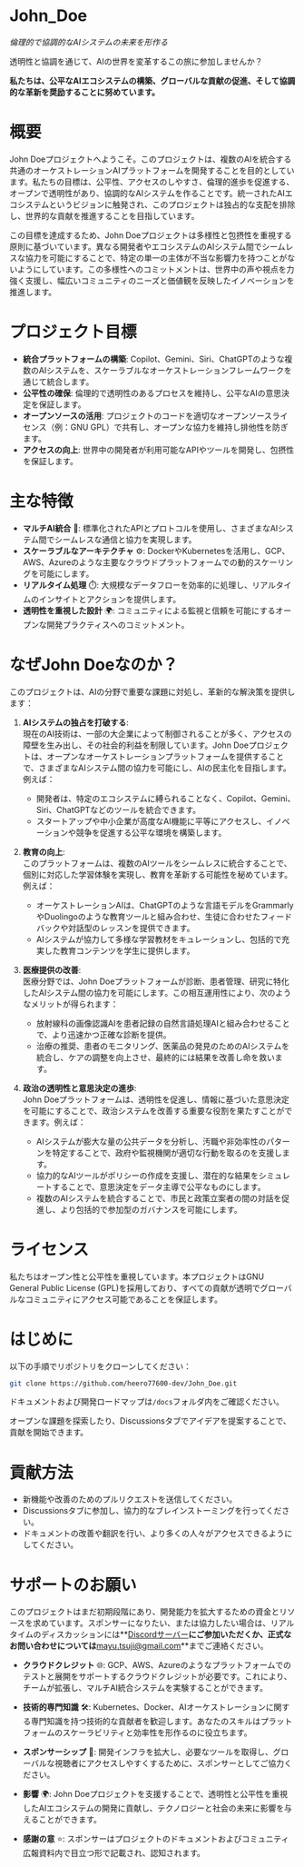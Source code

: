 # John_Doe
*倫理的で協調的なAIシステムの未来を形作る*

透明性と協調を通じて、AIの世界を変革するこの旅に参加しませんか？

**私たちは、公平なAIエコシステムの構築、グローバルな貢献の促進、そして協調的な革新を奨励することに努めています。**



# **概要**
John Doeプロジェクトへようこそ。このプロジェクトは、複数のAIを統合する共通のオーケストレーションAIプラットフォームを開発することを目的としています。私たちの目標は、公平性、アクセスのしやすさ、倫理的進歩を促進する、オープンで透明性があり、協調的なAIシステムを作ることです。統一されたAIエコシステムというビジョンに触発され、このプロジェクトは独占的な支配を排除し、世界的な貢献を推進することを目指しています。

この目標を達成するため、John Doeプロジェクトは多様性と包摂性を重視する原則に基づいています。異なる開発者やエコシステムのAIシステム間でシームレスな協力を可能にすることで、特定の単一の主体が不当な影響力を持つことがないようにしています。この多様性へのコミットメントは、世界中の声や視点を力強く支援し、幅広いコミュニティのニーズと価値観を反映したイノベーションを推進します。


# プロジェクト目標
- **統合プラットフォームの構築**: Copilot、Gemini、Siri、ChatGPTのような複数のAIシステムを、スケーラブルなオーケストレーションフレームワークを通じて統合します。
- **公平性の確保**: 倫理的で透明性のあるプロセスを維持し、公平なAIの意思決定を保証します。
- **オープンソースの活用**: プロジェクトのコードを適切なオープンソースライセンス（例：GNU GPL）で共有し、オープンな協力を維持し排他性を防ぎます。
- **アクセスの向上**: 世界中の開発者が利用可能なAPIやツールを開発し、包摂性を保証します。


# 主な特徴
- **マルチAI統合** 🤖: 標準化されたAPIとプロトコルを使用し、さまざまなAIシステム間でシームレスな通信と協力を実現します。
- **スケーラブルなアーキテクチャ** ⚙️: DockerやKubernetesを活用し、GCP、AWS、Azureのような主要なクラウドプラットフォームでの動的スケーリングを可能にします。
- **リアルタイム処理** ⏱️: 大規模なデータフローを効率的に処理し、リアルタイムのインサイトとアクションを提供します。
- **透明性を重視した設計** 🌍: コミュニティによる監視と信頼を可能にするオープンな開発プラクティスへのコミットメント。


# **なぜJohn Doeなのか？**
このプロジェクトは、AIの分野で重要な課題に対処し、革新的な解決策を提供します：

1. **AIシステムの独占を打破する**:  
   現在のAI技術は、一部の大企業によって制御されることが多く、アクセスの障壁を生み出し、その社会的利益を制限しています。John Doeプロジェクトは、オープンなオーケストレーションプラットフォームを提供することで、さまざまなAIシステム間の協力を可能にし、AIの民主化を目指します。例えば：
   - 開発者は、特定のエコシステムに縛られることなく、Copilot、Gemini、Siri、ChatGPTなどのツールを統合できます。
   - スタートアップや中小企業が高度なAI機能に平等にアクセスし、イノベーションや競争を促進する公平な環境を構築します。

2. **教育の向上**:  
   このプラットフォームは、複数のAIツールをシームレスに統合することで、個別に対応した学習体験を実現し、教育を革新する可能性を秘めています。例えば：
   - オーケストレーションAIは、ChatGPTのような言語モデルをGrammarlyやDuolingoのような教育ツールと組み合わせ、生徒に合わせたフィードバックや対話型のレッスンを提供できます。
   - AIシステムが協力して多様な学習教材をキュレーションし、包括的で充実した教育コンテンツを学生に提供します。

3. **医療提供の改善**:  
   医療分野では、John Doeプラットフォームが診断、患者管理、研究に特化したAIシステム間の協力を可能にします。この相互運用性により、次のようなメリットが得られます：
   - 放射線科の画像認識AIを患者記録の自然言語処理AIと組み合わせることで、より迅速かつ正確な診断を提供。
   - 治療の推奨、患者のモニタリング、医薬品の発見のためのAIシステムを統合し、ケアの調整を向上させ、最終的には結果を改善し命を救います。

4. **政治の透明性と意思決定の進歩**:  
   John Doeプラットフォームは、透明性を促進し、情報に基づいた意思決定を可能にすることで、政治システムを改善する重要な役割を果たすことができます。例えば：
   - AIシステムが膨大な量の公共データを分析し、汚職や非効率性のパターンを特定することで、政府や監視機関が適切な行動を取るのを支援します。
   - 協力的なAIツールがポリシーの作成を支援し、潜在的な結果をシミュレートすることで、意思決定をデータ主導で公平なものにします。
   - 複数のAIシステムを統合することで、市民と政策立案者の間の対話を促進し、より包括的で参加型のガバナンスを可能にします。


# ライセンス
私たちはオープン性と公平性を重視しています。本プロジェクトはGNU General Public License (GPL)を採用しており、すべての貢献が透明でグローバルなコミュニティにアクセス可能であることを保証します。

# はじめに
以下の手順でリポジトリをクローンしてください：

```bash
git clone https://github.com/heero77600-dev/John_Doe.git
```
ドキュメントおよび開発ロードマップは`/docs`フォルダ内をご確認ください。

オープンな課題を探索したり、Discussionsタブでアイデアを提案することで、貢献を開始できます。

# 貢献方法
- 新機能や改善のためのプルリクエストを送信してください。
- Discussionsタブに参加し、協力的なブレインストーミングを行ってください。
- ドキュメントの改善や翻訳を行い、より多くの人々がアクセスできるようにしてください。

# サポートのお願い
このプロジェクトはまだ初期段階にあり、開発能力を拡大するための資金とリソースを求めています。スポンサーになりたい、または協力したい場合は、リアルタイムのディスカッションには**[Discordサーバー](https://discord.gg/gX96CSbNz6)**にご参加いただくか、正式なお問い合わせについては**[mayu.tsuji@gmail.com](mailto:mayu.tsuji@gmail.com)**までご連絡ください。

- **クラウドクレジット** 🌐: GCP、AWS、Azureのようなプラットフォームでのテストと展開をサポートするクラウドクレジットが必要です。これにより、チームが拡張し、マルチAI統合システムを実験することができます。

- **技術的専門知識** 🛠️: Kubernetes、Docker、AIオーケストレーションに関する専門知識を持つ技術的な貢献者を歓迎します。あなたのスキルはプラットフォームのスケーラビリティと効率性を形作るのに役立ちます。

- **スポンサーシップ** 🤝: 開発インフラを拡大し、必要なツールを取得し、グローバルな視聴者にアクセスしやすくするために、スポンサーとしてご協力ください。

- **影響** 🌍: John Doeプロジェクトを支援することで、透明性と公平性を重視したAIエコシステムの開発に貢献し、テクノロジーと社会の未来に影響を与えることができます。

- **感謝の意** ⭐: スポンサーはプロジェクトのドキュメントおよびコミュニティ広報資料内で目立つ形で記載され、認知されます。


